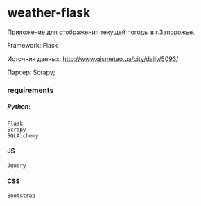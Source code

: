 # weather-flask
Приложение для отображения текущей погоды в г.Запорожье. 

Framework: Flask

Источник данных: http://www.gismeteo.ua/city/daily/5093/

Парсер: Scrapy;

###  requirements
##### Python:
	Flask
	Scrapy
	SQLAlchemy
#### JS
	JQuery
#### CSS
	Bootstrap